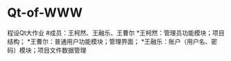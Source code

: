 # Qt-of-WWW
程设Qt大作业
#成员：王柯然、王融乐、王曹尔
*王柯然：管理员功能模块；项目结构；
*王曹尔：普通用户功能模块；管理界面；
*王融乐：账户（用户名、密码）模块；项目文件数据管理
